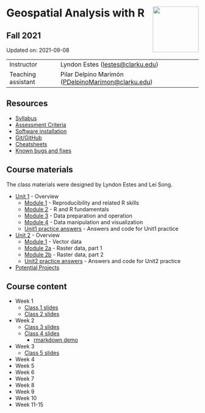 
# Geospatial Analysis with R <img src="https://s28151.pcdn.co/offices/marketing-and-communications/wp-content/blogs.dir/3/files/sites/106/2019/08/CU_Seal_Red_SM_60_75_v4-768x768.png" align="right" width="120" />

## Fall 2021

Updated on: 2021-09-08

<center>

|                    |                                                      |
|:-------------------|:-----------------------------------------------------|
| Instructor         | Lyndon Estes (<lestes@clarku.edu>)                   |
| Teaching assistant | Pilar Delpino Marimón (<PDelpinoMarimon@clarku.edu>) |

</center>

## Resources

-   [Syllabus](syllabus.html)
-   [Assessment Criteria](assessment.html)
-   [Software installation](software-installation.html)
-   [Git/GitHub](git-github.html)
-   [Cheatsheets](cheatsheets.html)
-   [Known bugs and fixes](bugs-fixes.html)

## Course materials

The class materials were designed by Lyndon Estes and Lei Song.

-   [Unit 1](unit1.html) - Overview
    -   [Module 1](unit1-module1.html) - Reproducibility and related R
        skills
    -   [Module 2](unit1-module2.html) - R and R fundamentals
    -   [Module 3](unit1-module3.html) - Data preparation and operation
    -   [Module 4](unit1-module4.html) - Data manipulation and
        visualization
    -   [Unit1 practice answers](unit1-practice-answers.html) - Answers
        and code for Unit1 practice
-   [Unit 2](unit2.html) - Overview
    -   [Module 1](unit2-module1.html) - Vector data
    -   [Module 2a](unit2-module2a.html) - Raster data, part 1
    -   [Module 2b](unit2-module2b.html) - Raster data, part 2
    -   [Unit2 practice answers](unit2-practice-answers.html) - Answers
        and code for Unit2 practice
-   [Potential Projects](projects.html)

## Course content

-   Week 1
    -   [Class 1 slides](class1.html)
    -   [Class 2 slides](class2.html)
-   Week 2
    -   [Class 3 slides](class3.html)
    -   [Class 4 slides](class4.html)
        -   [rmarkdown demo](rmarkdown_demo.html)
-   Week 3
    -   [Class 5 slides](class5.html)
-   Week 4
-   Week 5
-   Week 6
-   Week 7
-   Week 8
-   Week 9
-   Week 10
-   Week 11-15
